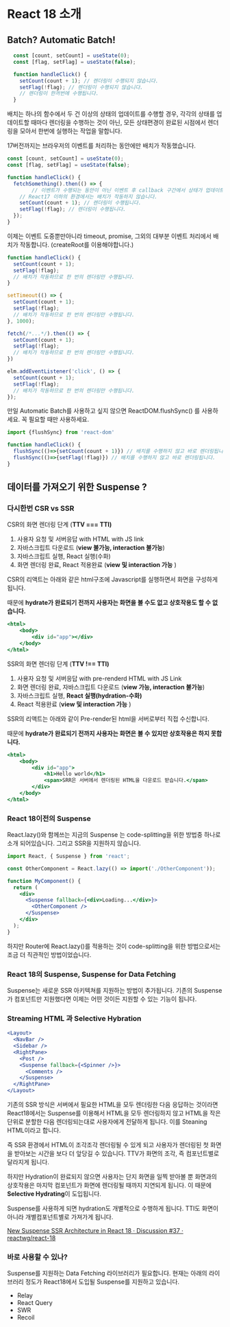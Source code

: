 # React 18 소개

## Batch? Automatic Batch!

```jsx
  const [count, setCount] = useState(0);
  const [flag, setFlag] = useState(false);

  function handleClick() {
    setCount(count + 1); // 렌더링이 수행되지 않습니다.
    setFlag(!flag); // 렌더링이 수행되지 않습니다.
    // 렌더링이 한꺼번에 수행됩니다.
  }
```

배치는 하나의 함수에서 두 건 이상의 상태의 업데이트를 수행할 경우, 각각의 상태를 업데이트할 때마다 렌더링을 수행하는 것이 아닌, 모든 상태편경이 완료된 시점에서 렌더링을 모아서 한번에 실행하는 작업을 말합니다.

17버전까지는 브라우저의 이벤트를 처리하는 동안에만 배치가 작동했습니다. 

```jsx
const [count, setCount] = useState(0);
const [flag, setFlag] = useState(false);

function handleClick() {
  fetchSomething().then(() => {
		// 이벤트가 수행되는 동안이 아닌 이벤트 후 callback 구간에서 상태가 업데이트 될 때 
    // React17 이하의 환경에서는 배치가 작동하지 않습니다.
    setCount(count + 1); // 렌더링이 수행됩니다.
    setFlag(!flag); // 렌더링이 수행됩니다.
  });
}
```

 

이제는 이벤트 도중뿐만아니라 timeout, promise, 그외의 대부분 이벤트 처리에서 배치가 작동합니다. (createRoot를 이용해야합니다.)

```jsx
function handleClick() {
  setCount(count + 1);
  setFlag(!flag);
  // 배치가 작동하므로 한 번의 렌더링만 수행됩니다.
}
```

```jsx
setTimeout(() => {
  setCount(count + 1);
  setFlag(!flag);
  // 배치가 작동하므로 한 번의 렌더링만 수행됩니다.
}, 1000);
```

```jsx
fetch(/*...*/).then(() => {
  setCount(count + 1);
  setFlag(!flag);
  // 배치가 작동하므로 한 번의 렌더링만 수행됩니다.
})
```

```jsx
elm.addEventListener('click', () => {
  setCount(count + 1);
  setFlag(!flag);
  // 배치가 작동하므로 한 번의 렌더링만 수행됩니다.
});
```

만일 Automatic Batch를 사용하고 싶지 않으면 ReactDOM.flushSync() 를 사용하세요. 꼭 필요할 때만 사용하세요.

```jsx
import {flushSync} from 'react-dom'

function handleClick() {
  flushSync(()=>{setCount(count + 1)}) // 배치를 수행하지 않고 바로 렌더링됩니다.
  flushSync(()=>{setFlag(!flag)}) // 배치를 수행하지 않고 바로 렌더링됩니다.
}
```

## 데이터를 가져오기 위한 Suspense ?

### 다시한번 CSR vs SSR

CSR의 화면 렌더링 단계 (**TTV === TTI)**

1. 사용자 요청 및 서버응답 with HTML with JS link
2. 자바스크립트 다운로드  (**view 불가능, interaction 불가능**)
3. 자바스크립트 실행, React 실행(수화)
4. 화면 렌더링 완료, React 적용완료 (**view 및 interaction 가능** )

CSR의 리액트는 아래와 같은 html구조에 Javascript를 실행하면서 화면을 구성하게 됩니다.

때문에 **hydrate가 완료되기 전까지 사용자는 화면을 볼 수도 없고 상호작용도 할 수  없습니다.**

```jsx
<html>
	<body>
		<div id="app"></div>
	</body>
</html>
```

SSR의 화면 렌더링 단계 (**TTV !== TTI)**

1. 사용자 요청 및 서버응답 with pre-renderd HTML with JS Link
2. 화면 렌더링 완료, 자바스크립트 다운로드 (**view 가능, interaction 불가능**)
3. 자바스크립트 실행, **React 실행(hydration-수화)**
4. React 적용완료 (**view 및 interaction 가능** )

SSR의 리액트는 아래와 같이 Pre-render된 html을 서버로부터 직접 수신합니다.

때문에 **hydrate가 완료되기 전까지 사용자는 화면은 볼 수 있지만 상호작용은 하지 못합니다.**

```jsx
<html>
	<body>
		<div id="app">
			<h1>Hello world</h1>
			<span>SRR은 서버에서 렌더링된 HTML을 다운로드 받습니다.</span>
		</div>
	</body>
</html>
```

### React 18이전의 Suspense

React.lazy()와 함께쓰는 지금의 Suspense 는 code-splitting을 위한 방법중 하나로 소개 되어있습니다. 그리고 SSR을 지원하지 않습니다.

```jsx
import React, { Suspense } from 'react';

const OtherComponent = React.lazy(() => import('./OtherComponent'));

function MyComponent() {
  return (
    <div>
      <Suspense fallback={<div>Loading...</div>}>
        <OtherComponent />
      </Suspense>
    </div>
  );
}
```

하지만 Router에 React.lazy()를 적용하는 것이 code-splitting을 위한 방법으로서는 조금 더 직관적인 방법이었습니다.

### React 18의 Suspense, Suspense for Data Fetching

Suspense는 새로운 SSR 아키텍쳐를 지원하는 방법이 추가됩니다. 기존의 Suspense가 컴포넌트만 지원했다면 이제는 어떤 것이든 지원할 수 있는 기능이 됩니다.

### Streaming HTML 과 Selective Hybration

```jsx
<Layout>
  <NavBar />
  <Sidebar />
  <RightPane>
    <Post />
    <Suspense fallback={<Spinner />}>
      <Comments />
    </Suspense>
  </RightPane>
</Layout>
```

기존의 SSR 방식은 서버에서 필요한 HTML을 모두 렌더링한 다음 응답하는 것이라면 React18에서는 Suspense를 이용해서 HTML을 모두 렌더링하지 않고 HTML을 작은 단위로 분할한 다음 렌더링되는대로 사용자에게 전달하게 됩니다. 이를 Steaning HTML이라고 합니다.

즉 SSR 환경에서 HTML이 조각조각 렌더링될 수 있게 되고 사용자가 렌더링된 첫 화면을 받아보는 시간을 보다 더 앞당길 수 있습니다. TTV가 화면의 조각, 즉 컴포넌트별로 달라지게 됩니다.

하지만 Hydration이 완료되지 않으면 사용자는 단지 화면을 일찍 받아볼 뿐 화면과의 상호작용은 마지막 컴포넌트가 화면에 렌더링될 때까지 지연되게 됩니다. 이 때문에 **Selective Hydrating**이 도입됩니다.

Suspense를 사용하게 되면 hydration도 개별적으로 수행하게 됩니다. TTI도 화면이 아니라 개별컴포넌트별로 가져가게 됩니다.

[New Suspense SSR Architecture in React 18 · Discussion #37 · reactwg/react-18](https://github.com/reactwg/react-18/discussions/37)

### 바로 사용할 수 있나?

Suspense를 지원하는 Data Fetching 라이브러리가 필요합니다. 
현재는 아래의 라이브러리 정도가 React18에서 도입될 Suspense를 지원하고 있습니다.

- Relay
- React Query
- SWR
- Recoil